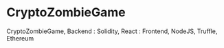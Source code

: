 # CryptoZombieGame
CryptoZombieGame, Backend : Solidity, React : Frontend, NodeJS, Truffle, Ethereum 
